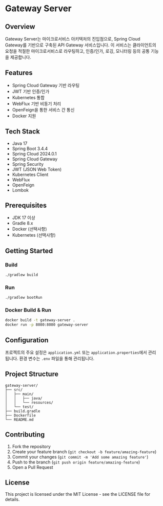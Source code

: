 # Gateway Server

## Overview
Gateway Server는 마이크로서비스 아키텍처의 진입점으로, Spring Cloud Gateway를 기반으로 구축된 API Gateway 서비스입니다. 
이 서비스는 클라이언트의 요청을 적절한 마이크로서비스로 라우팅하고, 인증/인가, 로깅, 모니터링 등의 공통 기능을 제공합니다.

## Features
- Spring Cloud Gateway 기반 라우팅
- JWT 기반 인증/인가
- Kubernetes 통합
- WebFlux 기반 비동기 처리
- OpenFeign을 통한 서비스 간 통신
- Docker 지원

## Tech Stack
- Java 17
- Spring Boot 3.4.4
- Spring Cloud 2024.0.1
- Spring Cloud Gateway
- Spring Security
- JWT (JSON Web Token)
- Kubernetes Client
- WebFlux
- OpenFeign
- Lombok

## Prerequisites
- JDK 17 이상
- Gradle 8.x
- Docker (선택사항)
- Kubernetes (선택사항)

## Getting Started

### Build
```bash
./gradlew build
```

### Run
```bash
./gradlew bootRun
```

### Docker Build & Run
```bash
docker build -t gateway-server .
docker run -p 8080:8080 gateway-server
```

## Configuration
프로젝트의 주요 설정은 `application.yml` 또는 `application.properties`에서 관리됩니다.
환경 변수는 `.env` 파일을 통해 관리됩니다.

## Project Structure
```
gateway-server/
├── src/
│   ├── main/
│   │   ├── java/
│   │   └── resources/
│   └── test/
├── build.gradle
├── Dockerfile
└── README.md
```

## Contributing
1. Fork the repository
2. Create your feature branch (`git checkout -b feature/amazing-feature`)
3. Commit your changes (`git commit -m 'Add some amazing feature'`)
4. Push to the branch (`git push origin feature/amazing-feature`)
5. Open a Pull Request

## License
This project is licensed under the MIT License - see the LICENSE file for details. 
